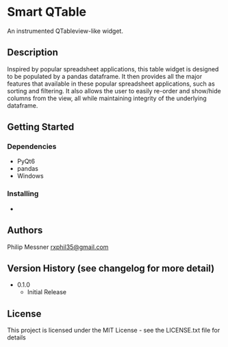 # Smart QTable

An instrumented QTableview-like widget.

## Description

Inspired by popular spreadsheet applications, this table widget is designed to be populated by a pandas dataframe. 
It then provides all the major features that available in these popular spreadsheet applications, such as sorting
and filtering. It also allows the user to easily re-order and show/hide columns from the view, all while maintaining 
integrity of the underlying dataframe.
## Getting Started

### Dependencies

* PyQt6
* pandas
* Windows

### Installing

* 


## Authors

Philip Messner [rxphil35@gmail.com](mailto:rxphil35@gmail.com)


## Version History (see changelog for more detail)

* 0.1.0
    * Initial Release

## License

This project is licensed under the MIT License - see the LICENSE.txt file for details
